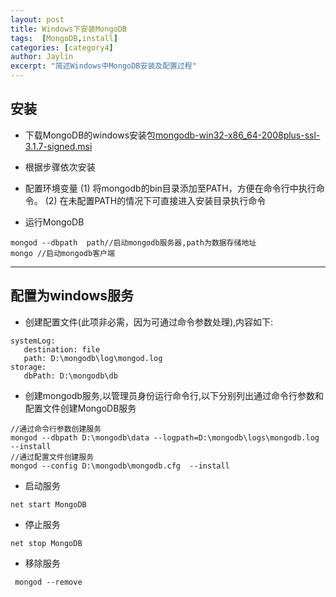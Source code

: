 ```yaml
---
layout: post
title: Windows下安装MongoDB
tags:  [MongoDB,install]
categories: [category4]
author: Jaylin
excerpt: "简述Windows中MongoDB安装及配置过程"
---
```


安装
---

- 下载MongoDB的windows安装包[mongodb-win32-x86_64-2008plus-ssl-3.1.7-signed.msi](https://www.mongodb.org/downloads)

- 根据步骤依次安装

- 配置环境变量
(1) 将mongodb的bin目录添加至PATH，方便在命令行中执行命令。
(2) 在未配置PATH的情况下可直接进入安装目录执行命令

- 运行MongoDB

```
mongod --dbpath  path//启动mongodb服务器,path为数据存储地址
mongo //启动mongodb客户端
```
----------

配置为windows服务
---

- 创建配置文件(此项非必需，因为可通过命令参数处理),内容如下:

```
systemLog:
   destination: file
   path: D:\mongodb\log\mongod.log
storage:
   dbPath: D:\mongodb\db
```

- 创建mongodb服务,以管理员身份运行命令行,以下分别列出通过命令行参数和配置文件创建MongoDB服务

```
//通过命令行参数创建服务
mongod --dbpath D:\mongodb\data --logpath=D:\mongodb\logs\mongodb.log --install
//通过配置文件创建服务
mongod --config D:\mongodb\mongodb.cfg  --install
```

- 启动服务

```
net start MongoDB
```

- 停止服务

```
net stop MongoDB
```

- 移除服务

```
 mongod --remove
```
